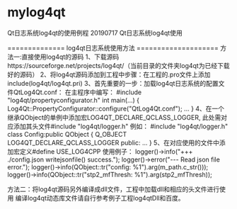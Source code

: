 # mylog4qt
Qt日志系统log4qt的使用例程
20190717 Qt日志系统log4qt使用

==============  log4qt日志系统使用方法  ====================
方法一:直接使用log4qt的源码
	1、下载源码https://sourceforge.net/projects/log4qt/（当前目录的文件夹log4qt为已经下载好的源码）
	2、将log4qt源码添加到工程中步骤：在工程的.pro文件上添加 include(log4qt/log4qt.pri)
	3、首先重要的一步：加载log4qt日志系统的配置文件QtLog4Qt.conf：
		在主程序中编写：
		#include "log4qt/propertyconfigurator.h"
		int main(...)
		{
			Log4Qt::PropertyConfigurator::configure("QtLog4Qt.conf");
			...
		}
	4、在一个继承QObject的单例中添加宏LOG4QT_DECLARE_QCLASS_LOGGER,
	此处需对应添加其头文件#include "log4qt/logger.h"
	例如：
	#include "log4qt/logger.h"
	class Config:public QObject
	{
		Q_OBJECT
		LOG4QT_DECLARE_QCLASS_LOGGER
		public:
			...
	}
	5、在对应使用的文件中添加宏定义#define USE_LOG4CPP
	使用例子：
	logger()->info("+++ ./config.json writejsonfile() success.");
	logger()->error("--- Read json file error.");
	logger()->info(QObject::tr("config: %1").arg(m_path.c_str()));
	logger()->info(QObject::tr("stp2_mfThresh: %1").arg(stp2_mfThresh));

方法二：将log4qt源码另外编译成dll文件，工程中加载dll和相应的头文件进行使用
	编译log4qt动态库文件请自行参考例子工程log4qtDll和百度。
